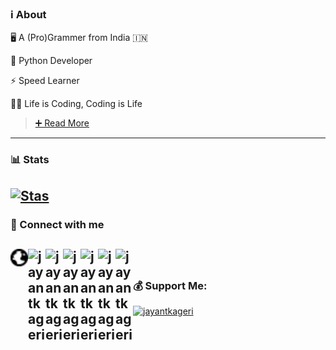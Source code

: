 ### ℹ️ About
<p> 🖥️ A (Pro)Grammer from India 🇮🇳 </p>
<p> 🐍 Python Developer </p>
<p> ⚡ Speed Learner </p>
<p> 👨‍💻 Life is Coding, Coding is Life </p>

> [➕ Read More](https://telegram.dog/kageri250)
---

###  📊 Stats
[![Stas](https://metrics.lecoq.io/jayantkageri?template=classic&base.header=0&base.metadata=0&isocalendar=1&languages=1&people=1&isocalendar.duration=half-year&languages.limit=8&languages.sections=most-used&languages.colors=github&languages.threshold=0%25&languages.indepth=false&languages.recent.load=300&languages.recent.days=14&people.limit=24&people.size=28&people.types=followers%2C%20following&people.identicons=false&people.shuffle=false&config.timezone=Asia%2FCalcutta)](https://jayantkageri.ml)
---

### 🔗 Connect with me
<a href="https://jayantkageri.ml"><img align="left" alt="https://jayantkageri.ml" width="28px" src="https://raw.githubusercontent.com/iconic/open-iconic/master/svg/globe.svg" /></a>
<a href="https://github.com/jayantkageri"><img align="left" alt="jayantkageri" width="28px" src="https://cdn.jsdelivr.net/npm/simple-icons@3.13.0/icons/github.svg" /></a>
<a href="https://telegram.dog/jayantkageri"><img align="left" alt="jayantkageri" width="28px" src="https://cdn.jsdelivr.net/npm/simple-icons@v3/icons/telegram.svg" /></a> 
<a href="https://twitter.com/jayantkageri"><img align="left" alt="jayantkageri" width="28px" src="https://cdn.jsdelivr.net/npm/simple-icons@v3/icons/twitter.svg" /></a>
<a href="https://snapchat.com/add/jayantkageri"><img align="left" alt="jayantkageri" width="28px" src="https://cdn.jsdelivr.net/npm/simple-icons@3.13.0/icons/snapchat.svg" /></a>
<a href="https://discord.com/users/jayantkageri#2465"><img align="left" alt="jayantkageri" width="28px" src="https://cdn.jsdelivr.net/npm/simple-icons@3.13.0/icons/discord.svg" /></a>
<a href="mailto:jayantkageri@gmail.com"><img align="left" alt="jayantkageri" width="28px" src="https://cdn.jsdelivr.net/npm/simple-icons@3.13.0/icons/gmail.svg" /></a>
</br>
---

### 💰 Support Me:
<a href="https://www.paypal.me/jayantkageri"><img height="30" style="border:0px;height:30px;" align="centre" alt="jayantkageri" src="https://cdn.rawgit.com/twolfson/paypal-github-button/1.0.0/dist/button.svg" /></a>

